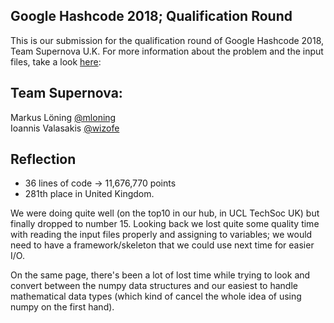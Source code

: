 ## Google Hashcode 2018; Qualification Round

This is our submission for the qualification round of Google Hashcode 2018, Team Supernova U.K. For more information about the problem and the input files, take a look [here]():

## Team Supernova:
Markus Löning [@mloning](https://github.com/mloning)\
Ioannis Valasakis [@wizofe](https://github.com/wizofe)

## Reflection
- 36 lines of code -> 11,676,770 points 
- 281th place in United Kingdom.

We were doing quite well (on the top10 in our hub, in UCL TechSoc UK) but finally dropped to number 15. Looking back we lost quite some quality time with reading the input files properly and assigning to variables; we would need to have a framework/skeleton that we could use next time for easier I/O.

On the same page, there's been a lot of lost time while trying to look and convert between the numpy data structures and our easiest to handle mathematical data types (which kind of cancel the whole idea of using numpy on the first hand).
